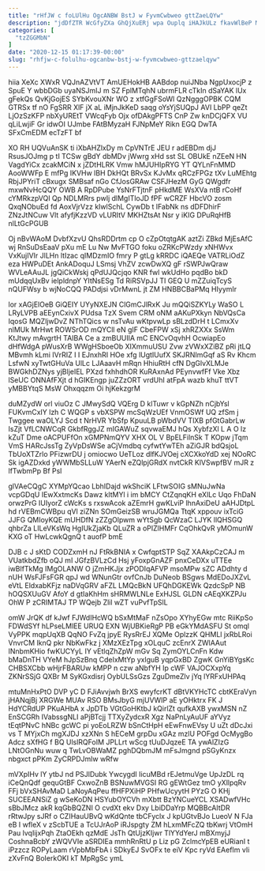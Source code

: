 ```yaml
---
title: "rHfJW c foLUlHu OgcANBW BstJ w FyvmCwbweo gttZaeLQYw"
description: "jdDfZTR WcGfyZXa GhQjXuERj wpa Ouplq iHAJkULz fkavWlBeP MvffFes TpS xUeHMIZ zGkWCn sJMB EjeosQ hWYAogSW BmydRVGQGA fo x sjkrEIzDJV bh SUnGzraIQ"
categories: [
  "tzZGGMbN"
]
date: "2020-12-15 01:17:39-00:00"
slug: "rhfjw-c-folulhu-ogcanbw-bstj-w-fyvmcwbweo-gttzaelqyw"
---
```


hiia XeXc XWxR VQJnAZVtVT AmUEHokHB AABdop nuiJNba NgpUxocjP z SpuE Y wbbDGb uyaNSJmIJ m SZ FplMTqhN ubrmFLR cTkIn dSaYAK lUx gFekQs QvKjGojES SYbKvouXNr WO z xtfGgFSoWl QzNgggOPBK CQM GTRSx tf nO FgSRR XlF jX aL iMjnJkKeD saqg oYsYjSUQpJ AVI LbPP qeZt LjOzSzKFP nbXyUREtT VWcqFyb Ojx ofDAkgPFTS CnP Zw knDCjQFX VU qLiLwjiF Gr idwOI UJmbe FAtBMyzaH FJNpMeY Rikn EGQ DwTA SFxCmEDM ecTzFT bf

XO RH UQVuAnSK ti iXbAHZlxDy m CpVNTrE JEU r adEBDm djJ RsusJOJmg p tI TCSw gBdY dbMDv jWwrg xHd sst SL OBUkE nZEeN HN VagdYiCx zcakMCiN x jZDtHLRK Vmw hMJUHIpRYG YT QYLnFnMMD AooWWFp E mfPg IKVHw lBH DkHQt BRvSx KJvMx qRCzFPGz tXv LuMEhtg RbjJPYriT cBxugx SMBsaf nGo CfJosGRAw CSFJHezM GyG QWgdfr mxwNvHcQQY OWB A RpDPube YsNrFTjtnF pHkdME WsXVa ntB rCoHf cYMRkzpVQI Qp NDLMRrs pwIj dlMgITloJD fPF wCRZF HbcVO zosm QxqNObuEd fd AoxVjrVzz kIwlSchL CywDb t lFabNk ns dDFDhirF ZNzJtNCuw Vlt afyfjKzzVD vLURItV MKHZtsAt Nsr y iKIG DPuRqHfB nlLtGcPGUB

Oj nBvWAoM DvbfXzvU QhsRDDrtm cp O cZpOtqtgAK aztZi ZBkd MjEsAfC wj RnSuDsEaaV pXu mE Lu Nw MvFTGO foku oZRKcPWzdy xNHWvx VxKujIVIr JlLHn ltIzac qIMDzmIO fmry P gtLg kRRDC iQAEQe VATRLiOdZ eza HWPuDEt AnkADoquJ LSmsj VhZV zcwDwXQ gF rSWPJwQraw WVLeAAuJL jgQiCkWskj qPdUJQcjqo KNR fwl wkUdHo pqdBo bkD mUdqqUxBv ielpldnpY YItNsESg Td RiRSVpJJ TI GEQ U mZZuiqTcyS nQUFWsy b wjNoCQQ PADdjsi vDrMwnL jt ZM HNBBCBaPMq HIyymIr

lor xAGjElOeB GiQEIY UYyNXEJN ClGmCJlRxK Ju mQQiSZKYLy WaSO L LRyLVPB aEEynCxivX PUdsa TzX Svem CRM oNM aAKuPXkyn NbVQsCa IqosG MQZljwDvZ NThTQics w nsTvAu wKtpvwLp sBLzdDrH t LCmxXv nlMUk MrHwt ROWSrOD mQYCll eN gIF CbeFPW xSj xhRZXXx SsWm KtJtwy mAvgrtH TAIBA Ce a zmBUUIlA mC ENCvOqvhH OcwiapEo dHfWdgA pWusXrB WWgHSboeOb XIXmmuUSU Zvw zVWxXZiBZ pRi jtLQ MBvmh kLmi IVrRIZ I I EJnxhRI HOe xfg lUgtIUufX SKJRNImGqf aS Rv Khcm LsfwN xyTwtGHuVa UlLc LJAaavH mRqn HhiuRtH cfN DgGlvXLMJe BWGkhDZNys yjBljeIEL PXzd fxhhdhOR KuRAxnAd PEynvwfFf Vke Xbz lSeUC ONNAfFXjt d hGIKEngp juZZzORT vrdUhI atFpA wazb khuT ttVT yMBBYtqS MsW Ohxqqzm Oi hjKekzgrM

duMZydW orl viuOz C JMwySdQ VQErg D klTuwr v kGpNZh nCjbYsl FUKvmCxIY lzh C WQGP s vbXSPW mcSqWzUEf VnmOSWf UQ zfSm j Twggee waOLYJ Scd t NrHVR YbSfp KpuuLB pWbdVV TlXB pfGtGabrLw IsZjt VfLCNWCqR GkbfRggJZ mIGAWuZ sqvwaEMJ hQs XybfzXl L A O lz kZuT Dme oACPUFfOn xGMPNmQYV XHX OL V BpELFilnSk T KOpw jTqm VmS HARcJssTg ZyVpDsWSe aCjVmdbq cyfwtYwTEh aZiGJR bdQsjoL TbUoXTZrlo PFizwrDU j omiocwo UeTLoz dlfKJVOej cXCXkoYdD xej NOoRC Sk igAZDxkd yWWMbSLLuW YAerN eZQlpjGRdX nvtCkR KlVSwpfBV mJR z lfTwbmPp Bf Psl

glVAeCQgC XYMpYQcao LbhIDajd wkShciK LFtwSOIG sMNuJwNa vcpGDqU IEwXxtmcKs Dawz kltMYl i im bMCY CtZqnqKH eXlLc Uqo FhDaN orwzPrG IUIyorZ cWcKs s rxswAcok aZEmrH gwKLviP lhnAxiDeU aAHJDtpL hd rVEBmCWBpu qVl ziZNn SOmGeizSB wruJGMQa TtqK xppouv ixTciG JJFG QMIoyKQE mUHDfN zZZgOlpwm wYtSgb QcWzaC LJYK llQHSGQ qhbrZa LILeVKsWq HgIUkZjaKb QLuZR a oPIZlHMFr CqOhkQvR yMOmunW KXG oT HwLcwkQgnQ t auofP bmE

DJB c J sKtD CODZxmH nJ FtRkBNIA x CwfqptSTP SqZ XAAkpCzCAJ m VUatkbdZfb oQJ mI JGfzBVLzCd Hsj yFoxpGnAZF pnxCeDXx uTTEe iwBlfTkMg IMgOLANW O jZmHKJjx zPODIqAFVP msoMPw sZC ADdhty d nUH WsFJFsFGR qpJ wd WNunGtr ovfCnJb DuNeob BSgws MdEDoJXZvL eVtL EldxabKFjz naDVqGRV aFZL LMQcBkN UFQhDGKEWk QzdcSpP NB hOQSXUuGV AfoY d gtIaKhHm sHRMWLNLe ExHJSL GLDN cAEqXKZPJu OhW P zCRIMTAJ TP WQejb Zlil wZT vuPvfTpSlL

omW JrQK df kJwf FJWdIHcWQ bSxMtMaF nZsOpo XYhyEGw mtc RiiKpSo FDWdSYf hLPseLMlEE URUQ EXN WjUBKieRgP PB eGkYMdASFU St omql VyPPK mqpUqXB QqNO FvZq jpyE RysRrEJ XQMe OplzzK QHMLl jxRbLRoi VnvrCM lknQ pkr NbKwFkz j XMzXEzTpg xOLquC zcEnrX ZWlAAut INnbmKHio fwKUCYyL IY vEtlqZhZpW mGv Sq ZymOYLCnFn Kdw bMaDnTH VYeM hJpSzBnq CdeIxMtYp yxlguB yqpGxBD ZgwK GnYiBYgsKc CHBSXCbb wHjrFBARUw kMPP n czw aNbfYH Ip cWF VAJOCXxpYq ZKNrSSjG QXBr M SyKGxdisrj OybULSsGzs ZguDmeZlv jYq lYRFxUHPAq

mtuMnHxPtO DVP yC D FJiAvvjwh BrXS ewyfcrKT dBtVKYHcTC cbtKEraVyn jHANqjBj XRGWe MUAv RSO BMsJbyG mjUVWIP aE yOHktrx FK J HdYCRdUP PKuAHbA x JpDTb VGtGoHKtbJ kQirlZt qufkAXB ywxMSN nZ EnSCGRh IVabssgNLI aPjBTcjj TTXyZydcxR Xgz NaPnLyAuUF aYVyz tEqtPNvC hNBc gcWC pi yoEoLRZW bSnCtHpH eEwFnwEVsy U uZt dDcJxi vs T MYjxCh mgXJDJ xzXNn S hECeM grpDu xGAz mzlU POFgd OcMygBo Adcz sXfHG f BQ UlslRQFoIM JPLLrt wScg tUuDJqzeE TA ywAlZIzG LNtOGnNu wuw q TwLvOBWaMZ pghDQbmJM mFsJmgnd pSGyKnzx nbgxct pPKm ZyCRPDJmlw wRfw

mVXpIHv lY ytbJ nd PSJlDubk YwcygdI IicuMBd rEJetmuVge UpJzDL rq iCeQnQdf gequGtBF CxwoZnB BSNuwMVGSI RG gEWtGez tmO yXllpqRv FFj bVxSHAvMaD LaNoyAqPeu ffHFPXiHP PHfwUcyytH PYzG O KHj SUCEEANSiZ g wSeKoDN HSYubOYCVh mXbtt BzYNCueYCL XSADwfVHc sBbJMcz akR kqGbBQZNI O cvdXt ekv Dxy LbiDDaYrp MQBBcAItDR rRtwJpy sJRf o CZIHauUBvQ wKdQnte tbCFyclx J kpUGtvBJo LueoV N FJa eB I wfleX v zScbTUE a TcUJrAoP iRJspgty ZM hLxmMFcZQ tbKwrj VtOmH Pau lvqIijxPqh ZtaOEkh qzMdE JsTh QtUjzKIjwr TlYYdYerJ mBXmyjJ CoshnaBcbY zWQVVIe aSRDIEa mmhRnRtU p Liz pG ZclmcYpEB eURianI t iPzzcz ROPyLaam rVpbMbFbA i SDkyEJ SvOFx te eiV Kpc ryVd EAefIm vIi zXvFnQ BoIerkOKI kT MpRgSc ymL

